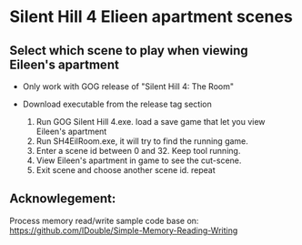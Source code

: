 # Silent Hill 4 Elieen apartment scenes

## Select which scene to play when viewing Eileen's apartment
- Only work with GOG release of "Silent Hill 4: The Room"
- Download executable from the release tag section

  1. Run GOG Silent Hill 4.exe. load a save game that let you view Eileen's apartment
  2. Run SH4EilRoom.exe, it will try to find the running game.
  3. Enter a scene id between 0 and 32. Keep tool running.
  4. View Eileen's apartment in game to see the cut-scene. 
  5. Exit scene and choose another scene id. repeat
 
## Acknowlegement:

Process memory read/write sample code base on: https://github.com/IDouble/Simple-Memory-Reading-Writing


